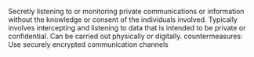 Secretly listening to or monitoring private communications or information without the knowledge or consent of the individuals involved. Typically involves intercepting and listening to data that is intended to be private or confidential.
Can be carried out physically or digitally.
countermeasures:
Use securely encrypted communication channels
